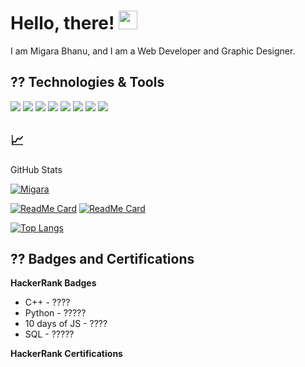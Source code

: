 # Hello, there! <img src="https://raw.githubusercontent.com/MartinHeinz/MartinHeinz/master/wave.gif" width="30px">


I am Migara Bhanu, and I am a Web Developer and Graphic Designer. 



## ?? Technologies & Tools
![](https://img.shields.io/badge/OS-Garuda_Linux-informational?style=flat&logo=linux&logoColor=white&color=8d81c2)
![](https://img.shields.io/badge/Editor-VS_Code-informational?style=flat&logo=visual-studio-code&logoColor=white&color=007acc)
![](https://img.shields.io/badge/Code-Python-informational?style=flat&logo=python&logoColor=white&color=356a97)
![](https://img.shields.io/badge/Code-JavaScript-informational?style=flat&logo=javascript&logoColor=white&color=e9d44d)
![](https://img.shields.io/badge/Code-React-informational?style=flat&logo=react&logoColor=white&color=5ed3f3)
![](https://img.shields.io/badge/Shell-Fish-informational?style=flat&logo=powershell&logoColor=white&color=2bbc8a)
![](https://img.shields.io/badge/Tools-Firebase-informational?style=flat&logo=firebase&logoColor=white&color=ffca28)
![](https://img.shields.io/badge/Tools-Heroku-informational?style=flat&logo=heroku&logoColor=white&color=430098)


## &#x1f4c8; 

GitHub Stats

[![Migara](https://github-readme-stats.vercel.app/api?username=migarabhanu&show_icons=true&theme=tokyonight)](https://github.com/hasala2002)

[![ReadMe Card](https://github-readme-stats.vercel.app/api/pin/?username=Hasala2002&repo=untitledlms&title_color=3174e7&text_color=37bc9c&icon_color=be90f2&bg_color=1d1f21)](https://github.com/hasala2002/untitledlms)
[![ReadMe Card](https://github-readme-stats.vercel.app/api/pin/?username=Hasala2002&repo=chronos&title_color=3174e7&text_color=37bc9c&icon_color=be90f2&bg_color=1d1f21)](https://github.com/hasala2002/chronos)

[![Top Langs](https://github-readme-stats.vercel.app/api/top-langs/?username=hasala2002&title_color=3174e7&text_color=37bc9c&show_icons=true&icon_color=be90f2&bg_color=1d1f21)](https://github.com/hasala2002)   



##  ??  Badges and Certifications
**HackerRank Badges**

- C++  - ????
- Python - ?????
- 10 days of JS - ????
- SQL - ?????



**HackerRank Certifications**

